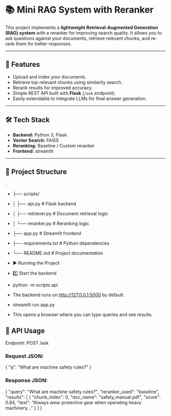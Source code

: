 # 📚 Mini RAG System with Reranker

This project implements a **lightweight Retrieval-Augmented Generation (RAG) system** with a reranker for improving search quality. It allows you to ask questions against your documents, retrieve relevant chunks, and re-rank them for better responses.

---

## 🚀 Features
- Upload and index your documents.
- Retrieve top relevant chunks using similarity search.
- Rerank results for improved accuracy.
- Simple REST API built with **Flask** (`/ask` endpoint).
- Easily extendable to integrate LLMs for final answer generation.

---

## 🛠️ Tech Stack
- **Backend:** Python 3, Flask
- **Vector Search:** FAISS 
- **Reranking:** Baseline / Custom reranker
- **Frontend:** streamlit

---

## 📂 Project Structure

.
- ├── scripts/
- │ ├── api.py # Flask backend
- │ ├── retriever.py # Document retrieval logic
- │ └── reranker.py # Reranking logic
- ├── app.py # Streamlit frontend
- ├── requirements.txt # Python dependencies
- └── README.md # Project documentation

- ▶️ Running the Project
- 1️⃣ Start the backend
- python -m scripts.api
- The backend runs on http://127.0.0.1:5000 by default.
- streamlit run app.py
- This opens a browser where you can type queries and see results.

## 📡 API Usage
Endpoint: POST /ask

### Request JSON:
{
  "q": "What are machine safety rules?"
}
### Response JSON:
{
  "query": "What are machine safety rules?",
  "reranker_used": "baseline",
  "results": [
    {
      "chunk_index": 0,
      "doc_name": "safety_manual.pdf",
      "score": 0.84,
      "text": "Always wear protective gear when operating heavy machinery..."
    }
  ]
}

